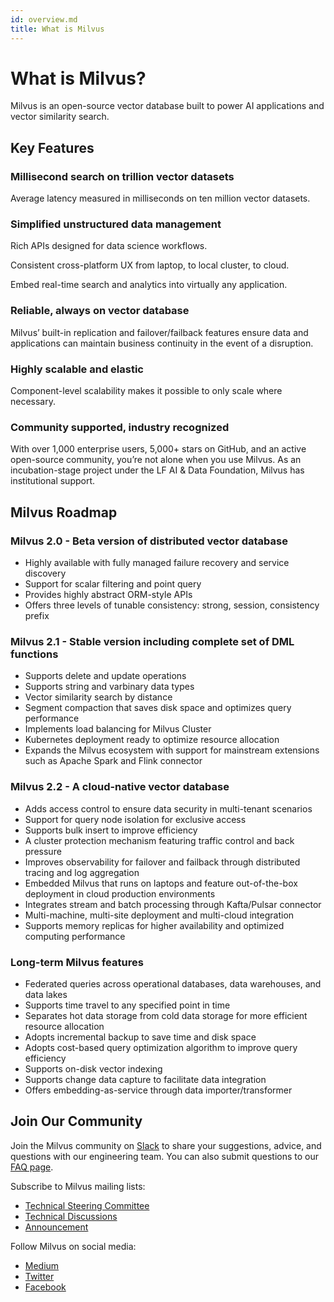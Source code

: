 ```yaml
---
id: overview.md
title: What is Milvus
---
```


# What is Milvus?
Milvus is an open-source vector database built to power AI applications and vector similarity search. 

## Key Features

### Millisecond search on trillion vector datasets

Average latency measured in milliseconds on ten million vector datasets.

### Simplified unstructured data management

Rich APIs designed for data science workflows.

Consistent cross-platform UX from laptop, to local cluster, to cloud.

Embed real-time search and analytics into virtually any application.

### Reliable, always on vector database

Milvus’ built-in replication and failover/failback features ensure data and applications can maintain business continuity in the event of a disruption.

### Highly scalable and elastic

Component-level scalability makes it possible to only scale where necessary.

### Community supported, industry recognized

With over 1,000 enterprise users, 5,000+ stars on GitHub, and an active open-source community, you’re not alone when you use Milvus. As an incubation-stage project under the LF AI & Data Foundation, Milvus has institutional support.

## Milvus Roadmap

### Milvus 2.0 - Beta version of distributed vector database

- Highly available with fully managed failure recovery and service discovery
- Support for scalar filtering and point query
- Provides highly abstract ORM-style APIs
- Offers three levels of tunable consistency: strong, session, consistency prefix

### Milvus 2.1 - Stable version including complete set of DML functions

- Supports delete and update operations
- Supports string and varbinary data types
- Vector similarity search by distance
- Segment compaction that saves disk space and optimizes query performance
- Implements load balancing for Milvus Cluster
- Kubernetes deployment ready to optimize resource allocation
- Expands the Milvus ecosystem with support for mainstream extensions such as Apache Spark and Flink connector

### Milvus 2.2 - A cloud-native vector database

- Adds access control to ensure data security in multi-tenant scenarios
- Support for query node isolation for exclusive access
- Supports bulk insert to improve efficiency
- A cluster protection mechanism featuring traffic control and back pressure
- Improves observability for failover and failback through distributed tracing and log aggregation
- Embedded Milvus that runs on laptops and feature out-of-the-box deployment in cloud production environments
- Integrates stream and batch processing through Kafta/Pulsar connector
- Multi-machine, multi-site deployment and multi-cloud integration
- Supports memory replicas for higher availability and optimized computing performance 

### Long-term Milvus features

- Federated queries across operational databases, data warehouses, and data lakes
- Supports time travel to any specified point in time
- Separates hot data storage from cold data storage for more efficient resource allocation
- Adopts incremental backup to save time and disk space
- Adopts cost-based query optimization algorithm to improve query efficiency
- Supports on-disk vector indexing
- Supports change data capture to facilitate data integration
- Offers embedding-as-service through data importer/transformer

## Join Our Community

Join the Milvus community on [Slack](https://join.slack.com/t/milvusio/shared_invite/zt-e0u4qu3k-bI2GDNys3ZqX1YCJ9OM~GQ) to share your suggestions, advice, and questions with our engineering team. You can also submit questions to our [FAQ page](https://milvus.io/docs/v1.1.0/performance_faq.md).

Subscribe to Milvus mailing lists:

- [Technical Steering Committee](https://lists.lfai.foundation/g/milvus-tsc)
- [Technical Discussions](https://lists.lfai.foundation/g/milvus-technical-discuss)
- [Announcement](https://lists.lfai.foundation/g/milvus-announce)

Follow Milvus on social media:

- [Medium](https://medium.com/@milvusio)
- [Twitter](https://twitter.com/milvusio)
- [Facebook](https://www.facebook.com/io.milvus.5)

